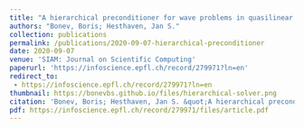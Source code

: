 ```yaml
---
title: "A hierarchical preconditioner for wave problems in quasilinear complexity"
authors: "Bonev, Boris; Hesthaven, Jan S."
collection: publications
permalink: /publications/2020-09-07-hierarchical-preconditioner
date: 2020-09-07
venue: 'SIAM: Journal on Scientific Computing'
paperurl: 'https://infoscience.epfl.ch/record/279971?ln=en'
redirect_to:
 - https://infoscience.epfl.ch/record/279971?ln=en
thumbnail: https://bonevbs.github.io/files/hierarchical-solver.png
citation: 'Bonev, Boris; Hesthaven, Jan S. &quot;A hierarchical preconditioner for wave problems in quasilinear complexity.&quot; <i>Under Review</i>.'
pdf: https://infoscience.epfl.ch/record/279971/files/article.pdf
---
```

